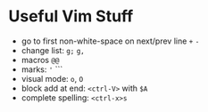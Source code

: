 # Useful Vim Stuff

- go to first non-white-space on next/prev line `+` `-`
- change list: `g;` `g,`
- macros `@@`
- marks: `'` `\``
- visual mode: `o`, `O`
- block add at end: `<ctrl-V>` with `$A`
- complete spelling: `<ctrl-x>s`
